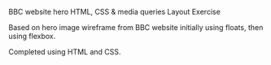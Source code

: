 BBC website hero HTML, CSS & media queries Layout Exercise

Based on hero image wireframe from BBC website initially using floats, then using flexbox. 

Completed using HTML and CSS.

